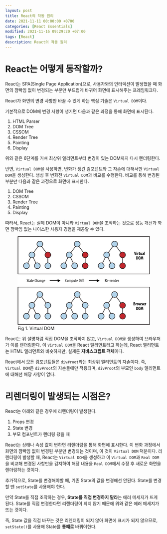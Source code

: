 ```yaml
---
layout: post
title: React의 작동 원리
date: 2021-11-11 00:00:00 +0700
categories: [React Essentials]
modified: 2021-11-16 09:29:20 +07:00
tags: [React]
description: React의 작동 원리
---
```


# React는 어떻게 동작할까?

React는 SPA(Single Page Application)으로, 사용자와의 인터렉션이 발생했을 때 화면의 깜빡임 없이 변경되는 부분만 부드럽게 바뀌어 화면에 표시해주는 프레임워크다.

React가 화면의 변경 사항만 바꿀 수 있게 하는 핵심 기술은 `Virtual DOM`이다.

기본적으로 DOM에 변경 사항이 생기면 다음과 같은 과정을 통해 화면에 표시된다.

1. HTML Parser
2. DOM Tree
3. CSSOM
4. Render Tree
5. Painting
6. Display

위와 같은 6단계를 거쳐 최상위 엘리먼트부터 변경이 있는 DOM까지 다시 렌더링한다.

반면, `Virtual DOM`을 사용하면, 변화가 생긴 컴포넌트와 그 자손에 대해서만 `Virtual DOM`을 생성한다. 생성 후 변화전 `Virtual DOM`과 비교를 수행한다. 비교를 통해 변경된 부분만 다음과 같은 과정으로 화면에 표시한다.

1. DOM Tree
2. CSSOM
3. Render Tree
4. Painting
5. Display

따라서, React는 실제 DOM이 아니라 `Virtual DOM`을 조작하는 것으로 성능 개선과 화면 깜빡임 없는 나이스한 사용자 경험을 제공할 수 있다.

<figure>
<img src="./../../images/react-funda1.png" alt="react-funda1">
<figcaption>Fig 1. Virtual DOM</figcaption>
</figure>

React는 위 설명처럼 직접 DOM을 조작하지 않고, `Virtual DOM`을 생성하여 브라우저가 이를 렌더링한다. 이 `Virtual DOM`을 React 엘리먼트라고 하는데, React 엘리먼트는 HTML 엘리먼트와 비슷하지만, 실제론 **자바스크립트 객체**이다.

React에서 모든 컴포넌트들은 `div#root`라는 최상위 엘리먼트의 자손이다. 즉, `Virtual DOM`은 `div#root`의 자손들에만 적용되며, `div#root`의 부모인 `body` 엘리먼트에 대해선 해당 사항이 없다.

# 리렌더링이 발생되는 시점은?

React는 아래와 같은 경우에 리렌더링이 발생한다.

1. Props 변경
2. State 변경
3. 부모 컴포넌트가 렌더링 됐을 때

React는 상태나 속성 값이 변하면 리렌더링을 통해 화면에 표시한다. 이 변화 과정에서 화면의 깜빡임 없이 변경된 부분만 변경되는 것이며, 이 것이 `Virtual DOM` 덕분이다. 리렌더링이 발생할 때, React는 `Virtual DOM`을 생성하고 이 `Virtual DOM`과 `Real DOM`을 비교해 변경된 사항만을 감지하여 해당 내용을 `Real DOM`에서 수정 후 새로운 화면을 렌더링하는 것이다.

추가적으로, State를 변경해야할 때, 기존 State의 값을 변경해선 안된다. State를 변경할 땐 `setState`를 사용해야 한다.

만약 State를 직접 조작하는 경우, **State를 직접 변경하지 말라**는 에러 메세지가 뜨게 된다. State를 직접 변경한다면 리렌더링이 되지 않기 때문에 위와 같은 에러 메세지가 뜨는 것이다.

즉, State 값을 직접 바꾸는 것은 리렌더링이 되지 않아 화면에 표시가 되지 않으므로, `setState()`를 사용해 State를 **통째로** 바꿔야한다.
